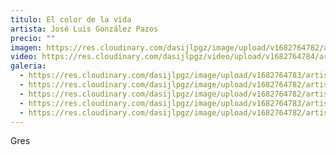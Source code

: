 ```yaml
---
titulo: El color de la vida
artista: José Luis González Pazos
precio: ""
imagen: https://res.cloudinary.com/dasijlpgz/image/upload/v1682764782/artistas/Jos%C3%A9%20Luis%20Gonz%C3%A1lez%20Pazos/Obra5/P1050615_2.jpg
video: https://res.cloudinary.com/dasijlpgz/video/upload/v1682764784/artistas/Jos%C3%A9%20Luis%20Gonz%C3%A1lez%20Pazos/Obra5/VE_Project_2.mp4
galeria:
  - https://res.cloudinary.com/dasijlpgz/image/upload/v1682764783/artistas/Jos%C3%A9%20Luis%20Gonz%C3%A1lez%20Pazos/Obra5/P1050617_2.jpg
  - https://res.cloudinary.com/dasijlpgz/image/upload/v1682764782/artistas/Jos%C3%A9%20Luis%20Gonz%C3%A1lez%20Pazos/Obra5/P1050615_2.jpg
  - https://res.cloudinary.com/dasijlpgz/image/upload/v1682764782/artistas/Jos%C3%A9%20Luis%20Gonz%C3%A1lez%20Pazos/Obra5/P1050616_2.jpg
  - https://res.cloudinary.com/dasijlpgz/image/upload/v1682764783/artistas/Jos%C3%A9%20Luis%20Gonz%C3%A1lez%20Pazos/Obra5/P1050623_2.jpg
  - https://res.cloudinary.com/dasijlpgz/image/upload/v1682764782/artistas/Jos%C3%A9%20Luis%20Gonz%C3%A1lez%20Pazos/Obra5/P1050619_2.jpg
---
```

Gres